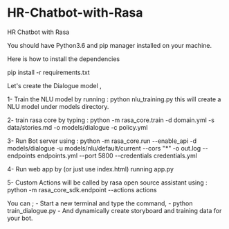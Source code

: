 # HR-Chatbot-with-Rasa
HR Chatbot with Rasa

You should have Python3.6 and pip manager installed on your machine.

Here is how to install the dependencies

pip install -r requirements.txt



Let's create the Dialogue model ,

1- Train the NLU model by running : python nlu_training.py
   this will create a NLU model under models directory.

2- train rasa core by typing :
   python -m rasa_core.train -d domain.yml -s data/stories.md -o models/dialogue -c policy.yml


3- Run Bot server using : 
   python -m rasa_core.run --enable_api -d models/dialogue -u models/nlu/default/current --cors "*" -o out.log --endpoints endpoints.yml --port 5800 --credentials   credentials.yml


4- Run web app by (or just use index.html)
   running app.py


5- Custom Actions will be called by rasa open source assistant using : python -m rasa_core_sdk.endpoint --actions actions









You can ; - Start a new terminal and type the command,
          - python train_dialogue.py
          - And dynamically create storyboard and training data for your bot.

